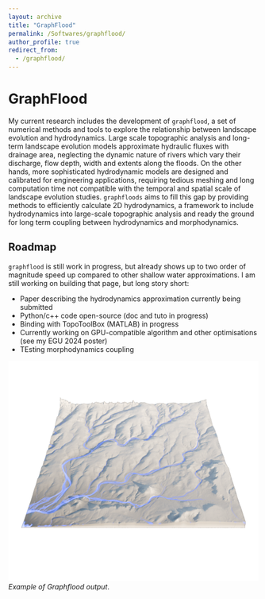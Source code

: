 ```yaml
---
layout: archive
title: "GraphFlood"
permalink: /Softwares/graphflood/
author_profile: true
redirect_from:
  - /graphflood/
---
```



# GraphFlood

My current research includes the development of `graphflood`, a set of numerical methods and tools to explore the relationship between landscape evolution and hydrodynamics. Large scale topographic analysis and long-term landscape evolution models approximate hydraulic fluxes with drainage area, neglecting the dynamic nature of rivers which vary their discharge, flow depth, width and extents along the floods. On the other hands, more sophisticated hydrodynamic models are designed and calibrated for engineering applications, requiring tedious meshing and long computation time not compatible with the temporal and spatial scale of landscape evolution studies. `graphfloods` aims to fill this gap by providing methods to efficiently calculate 2D hydrodynamics, a framework to include hydrodynamics into large-scale topographic analysis and ready the ground for long term coupling between hydrodynamics and morphodynamics.

## Roadmap

`graphflood` is still work in progress, but already shows up to two order of magnitude speed up compared to other shallow water approximations. I am still working on building that page, but long story short:

- Paper describing the hydrodynamics approximation currently being submitted
- Python/c++ code open-source (doc and tuto in progress)
- Binding with TopoToolBox (MATLAB) in progress
- Currently working on GPU-compatible algorithm and other optimisations (see my EGU 2024 poster)
- TEsting morphodynamics coupling

![alt text](/images/GF1.png)
*Example of Graphflood output*. 